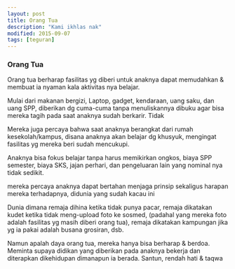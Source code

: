 ```yaml
---
layout: post
title: Orang Tua
description: "Kami ikhlas nak"
modified: 2015-09-07
tags: [teguran]
---
```


### Orang Tua

Orang tua berharap fasilitas yg diberi untuk anaknya dapat memudahkan & membuat ia nyaman kala aktivitas nya belajar.

Mulai dari makanan bergizi, Laptop, gadget, kendaraan, uang saku, dan uang SPP, diberikan dg cuma-cuma tanpa menuliskannya dibuku agar bisa mereka tagih pada saat anaknya sudah berkarir. Tidak

Mereka juga percaya bahwa saat anaknya berangkat dari rumah kesekolah/kampus, disana anaknya akan belajar dg khusyuk, mengingat fasilitas yg mereka beri sudah mencukupi. 

Anaknya bisa fokus belajar tanpa harus memikirkan ongkos, biaya SPP semester, biaya SKS, jajan perhari, dan pengeluaran lain yang nominal nya tidak sedikit.

mereka percaya anaknya dapat bertahan menjaga prinsip sekaligus harapan mereka terhadapnya, didunia yang sudah kacau ini

Dunia dimana remaja dihina ketika tidak punya pacar, remaja dikatakan kudet ketika tidak meng-upload foto ke sosmed, (padahal yang mereka foto adalah fasilitas yg masih diberi orang tua), remaja dikatakan kampungan jika yg ia pakai adalah busana grosiran, dsb.

Namun apalah daya orang tua, mereka hanya bisa berharap & berdoa. Meminta supaya didikan yang diberikan pada anaknya bekerja dan diterapkan dikehidupan dimanapun ia berada. Santun, rendah hati & taqwa